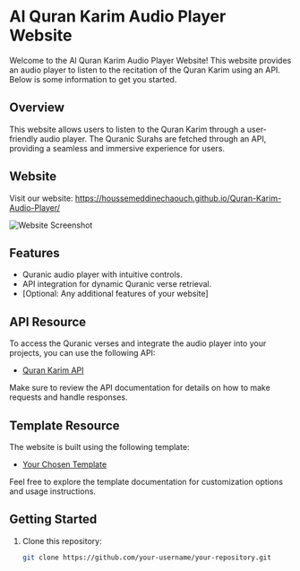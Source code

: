 # Al Quran Karim Audio Player Website

Welcome to the Al Quran Karim Audio Player Website! This website provides an audio player to listen to the recitation of the Quran Karim using an API. Below is some information to get you started.

## Overview

This website allows users to listen to the Quran Karim through a user-friendly audio player. The Quranic Surahs are fetched through an API, providing a seamless and immersive experience for users.

## Website

Visit our website: https://houssemeddinechaouch.github.io/Quran-Karim-Audio-Player/

![Website Screenshot](https://j.top4top.io/p_2888ix6sx1.png)

## Features

- Quranic audio player with intuitive controls.
- API integration for dynamic Quranic verse retrieval.
- [Optional: Any additional features of your website]

## API Resource

To access the Quranic verses and integrate the audio player into your projects, you can use the following API:

- [Quran Karim API](<api-resource-url>)

Make sure to review the API documentation for details on how to make requests and handle responses.

## Template Resource

The website is built using the following template:

- [Your Chosen Template](<template-resource-url>)

Feel free to explore the template documentation for customization options and usage instructions.

## Getting Started

1. Clone this repository:

   ```bash
   git clone https://github.com/your-username/your-repository.git
